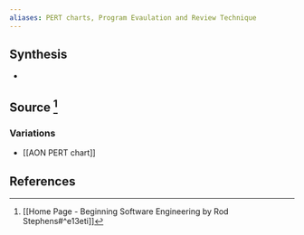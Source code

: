 ```yaml
---
aliases: PERT charts, Program Evaulation and Review Technique
---
```

## Synthesis
- 
## Source [^1]
### Variations
- [[AON PERT chart]]
## References
[^1]: [[Home Page - Beginning Software Engineering by Rod Stephens#^e13eti]]